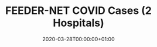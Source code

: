 ---
title: "FEEDER-NET COVID Cases (2 Hospitals)"
subtitle: ""
summary: "Two teaching university hospitals in Covid-19 endemic area in South Korea.  They contails patients who received Covid-19 test."
owner:
    organisation: "FEEDER-NET"
    lead: "Jimyunk Park/Chungsoo Kim"
    alternate: "Hyunki Woo, Geunhae Lee"
country: "South Korea"
type: "General practice electronic health records, Outpatient specialist electronic health records, Inpatient Hospital electronic health records, Registry"
omop: "CDM v5.3"
dbms: "Postgres"
patient_count: "1845.0"
has_covid: "Y"
first_time: "No"
data_history: "2002 - 03/2020"
references: [""]

authors: 
    - "Jimyunk Park"
    - "Chungsoo Kim"
tags: []
categories: ["dataset"]
date: 2020-03-28T00:00:00+01:00
lastmod: 2020-03-28T00:00:00+01:00
featured: false
draft: true

links:
    - icon: globe
      icon_pack: fas
      name: More information
      url: ""
image:
      placement: 1
      caption: ""
      focal_point: ""
      preview_only: false
      alt_text: ""
projects: []
---